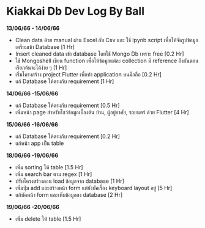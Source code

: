 # Kiakkai Db Dev Log By Ball

**13/06/66 - 14/06/66**

-   Clean data ด้วย manual ผ่าน Excel กับ Csv และ ใช้ Ipynb script เพื่อให้จัดรูปข้อมูลเตรียมเข้า Database [1 Hr]
-   Insert cleaned data เข้า database โดยใช้ Mongo Db เพราะ free [0.2 Hr]
-   ใช้ Mongoshell เขียน function เพื่อให้ข้อมูลแต่ละ collection มี reference ถึงกันตอนเรียกค้นจะได้ง่าย ๆ [1 Hr]
-   เริ่มโครงสร้าง project Flutter เพื่อทำ application บนมือถือ [0.2 Hr]
-   แก้ Database ให้ตรงกับ requirement [1 Hr]

**14/06/66 -15/06/66**

-   แก้ Database ให้ตรงกับ requirement [0.5 Hr]
-   เพิ่มหน้า page สำหรับโชว์ข้อมูลเบื้องต้น บ้าน, ผู้อยู่อาศัย, รถยนตร์ ด้วย Flutter [4 Hr]

**15/06/66 -16/06/66**

-   แก้ Database ให้ตรงกับ requirement [0.2 Hr]
-   แก้หน้า app เป็น table

**18/06/66 -19/06/66**

-   เพิ่ม sorting ให้ table [1.5 Hr]
-   เพิ่ม search bar ตาม regex [1 Hr]
-   ปรับโครงสร้างตอน load ข้อมูลจาก database [1 Hr]
-   เพิ่มปุ่ม add และสร้างหน้า form แต่ยังบัคเรื่อง keyboard layout อยู่ [5 Hr]
-   แก้บัคหน้า form และเพิ่มข้อมูลลง database [2 Hr]

**19/06/66 -20/06/66**

-   เพิ่ม delete ให้ table [1.5 Hr]

